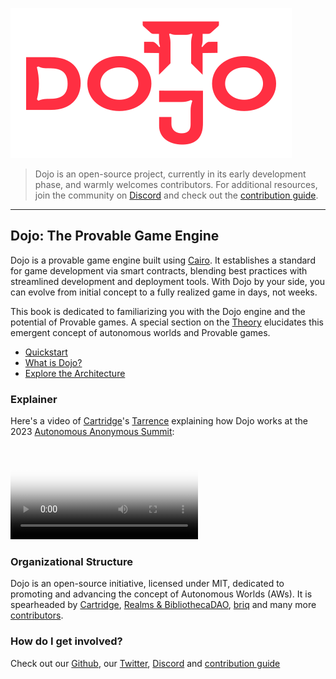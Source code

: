 ![Dojo](images/dojo-mark-full-dark.svg)

> Dojo is an open-source project, currently in its early development phase, and warmly welcomes contributors. For additional resources, join the community on [Discord](https://discord.gg/vUN4Xq9Qv6) and check out the [contribution guide](./misc/contributors.md).

---

## Dojo: The Provable Game Engine

Dojo is a provable game engine built using [Cairo](https://github.com/starkware-libs/cairo). It establishes a standard for game development via smart contracts, blending best practices with streamlined development and deployment tools. With Dojo by your side, you can evolve from initial concept to a fully realized game in days, not weeks.

This book is dedicated to familiarizing you with the Dojo engine and the potential of Provable games. A special section on the [Theory](./theory/autonomous-worlds.md) elucidates this emergent concept of autonomous worlds and Provable games.

- [Quickstart](./getting-started/quick-start.md)
- [What is Dojo? ](./theory/what-is-dojo.md)
- [Explore the Architecture](./cairo/hello-dojo.md)


### Explainer

Here's a video of [Cartridge](https://cartridge.gg/)'s [Tarrence](https://twitter.com/tarrenceva) explaining how Dojo works at the 2023 [Autonomous Anonymous Summit](https://twitter.com/pet3rpan_/status/1666764726427353091):

<video controls poster="https://gf326cjag4w6pdpc42qp22enfhxsywmq6sgs7mkxbn6el7aioyxa.arweave.net/MXevCSA3LeeN4uag_WiNKe8sWZD0jS-xVwt8RfwIdi4">
  <source src="https://sfx25btazqz62pajxecorlp4exskwgokakub44rxmpnsosep5iqa.arweave.net/kW-uhmDMM-08CbkE6K38JeSrGcoCqB5yN2PbJ0iP6iA" type="video/mp4">
  Your browser does not support the video tag.
</video>




### Organizational Structure
Dojo is an open-source initiative, licensed under MIT, dedicated to promoting and advancing the concept of Autonomous Worlds (AWs). It is spearheaded by [Cartridge](https://cartridge.gg/), [Realms & BibliothecaDAO](https://bibliothecadao.xyz/), [briq](https://briq.construction/) and many more [contributors](https://github.com/orgs/dojoengine/people).

### How do I get involved?

Check out our [Github](https://github.com/dojoengine), our [Twitter](https://twitter.com/dojostarknet), [Discord](https://discord.gg/vUN4Xq9Qv6) and [contribution guide](https://book.dojoengine.org/misc/contributors.html)
